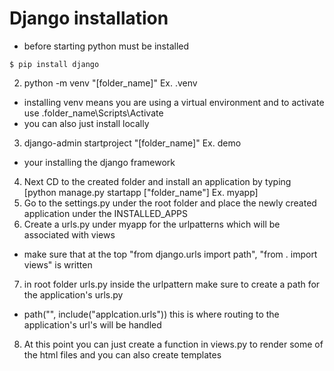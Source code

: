 # Django installation
* before starting python must be installed 
```
$ pip install django
``` 
2. python -m venv "[folder_name]" Ex. .venv
- installing venv means you are using a virtual environment and to activate use .folder_name\Scripts\Activate
- you can also just install locally
3. django-admin startproject "[folder_name]" Ex. demo
- your installing the django framework
4. Next CD to the created folder and install an application by typing [python manage.py startapp ["folder_name"] Ex. myapp]
5. Go to the settings.py under the root folder and place the newly created application under the INSTALLED_APPS
6. Create a urls.py under myapp for the urlpatterns which will be associated with views
- make sure that at the top "from django.urls import path", "from . import views" is written
7. in root folder urls.py inside the urlpattern make sure to create a path for the application's urls.py 
- path("", include("applcation.urls")) this is where routing to the application's url's will be handled
8. At this point you can just create a function in views.py to render some of the html files and you can also create templates
